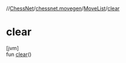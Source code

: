 //[ChessNet](../../../index.md)/[chessnet.movegen](../index.md)/[MoveList](index.md)/[clear](clear.md)

# clear

[jvm]\
fun [clear](clear.md)()
